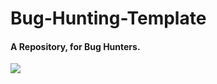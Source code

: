 # Bug-Hunting-Template

#### A Repository, for Bug Hunters.

<img src = "https://media.giphy.com/media/QZIcGPmYMclva/giphy.gif"> </img>
